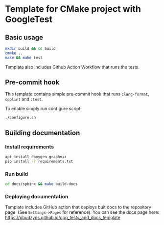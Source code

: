 # Template for CMake project with GoogleTest

## Basic usage

```bash
mkdir build && cd build
cmake ..
make && make test
```

Template also includes Github Action Workflow that runs the tests. 

## Pre-commit hook

This template contains simple pre-commit hook that runs `clang-format`, `cpplint` and `ctest`.

To enable simply run configure script:

```bash
./configure.sh
```

## Building documentation


### Install requirements

```bash
apt install doxygen graphviz
pip install -r requirements.txt
```

### Run build

```bash
cd docs/sphinx && make build-docs
```

### Deploying documentation

Template includes GitHub action that deploys buit docs to the repository page. (See `Settings->Pages` for reference).
You can see the docs page here: https://pbudzyns.github.io/cpp_tests_and_docs_template
